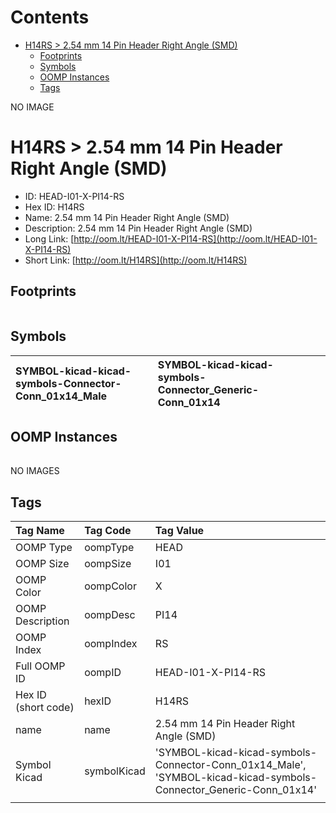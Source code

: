



Contents
========

* [H14RS > 2.54 mm 14 Pin Header Right Angle (SMD)](#h14rs--254-mm-14-pin-header-right-angle-smd)
	* [Footprints](#footprints)
	* [Symbols](#symbols)
	* [OOMP Instances](#oomp-instances)
	* [Tags](#tags)
  
NO IMAGE  
# H14RS > 2.54 mm 14 Pin Header Right Angle (SMD)

- ID: HEAD-I01-X-PI14-RS
- Hex ID: H14RS
- Name: 2.54 mm 14 Pin Header Right Angle (SMD)
- Description: 2.54 mm 14 Pin Header Right Angle (SMD)
- Long Link: [http://oom.lt/HEAD-I01-X-PI14-RS](http://oom.lt/HEAD-I01-X-PI14-RS)
- Short Link: [http://oom.lt/H14RS](http://oom.lt/H14RS)

## Footprints
  

|||||
| :--- | :--- | :--- | :--- |

## Symbols
  

|![]()<br>SYMBOL-kicad-kicad-symbols-Connector-Conn_01x14_Male|![]()<br>SYMBOL-kicad-kicad-symbols-Connector_Generic-Conn_01x14|||
| :--- | :--- | :--- | :--- |

## OOMP Instances
  

|||||
| :--- | :--- | :--- | :--- |
  
NO IMAGES  
## Tags
  

|Tag Name|Tag Code|Tag Value|
| :--- | :--- | :--- |
|OOMP Type|oompType|HEAD|
|OOMP Size|oompSize|I01|
|OOMP Color|oompColor|X|
|OOMP Description|oompDesc|PI14|
|OOMP Index|oompIndex|RS|
|Full OOMP ID|oompID|HEAD-I01-X-PI14-RS|
|Hex ID (short code)|hexID|H14RS|
|name|name|2.54 mm 14 Pin Header Right Angle (SMD)|
|Symbol Kicad|symbolKicad|'SYMBOL-kicad-kicad-symbols-Connector-Conn_01x14_Male', 'SYMBOL-kicad-kicad-symbols-Connector_Generic-Conn_01x14'|
||||
